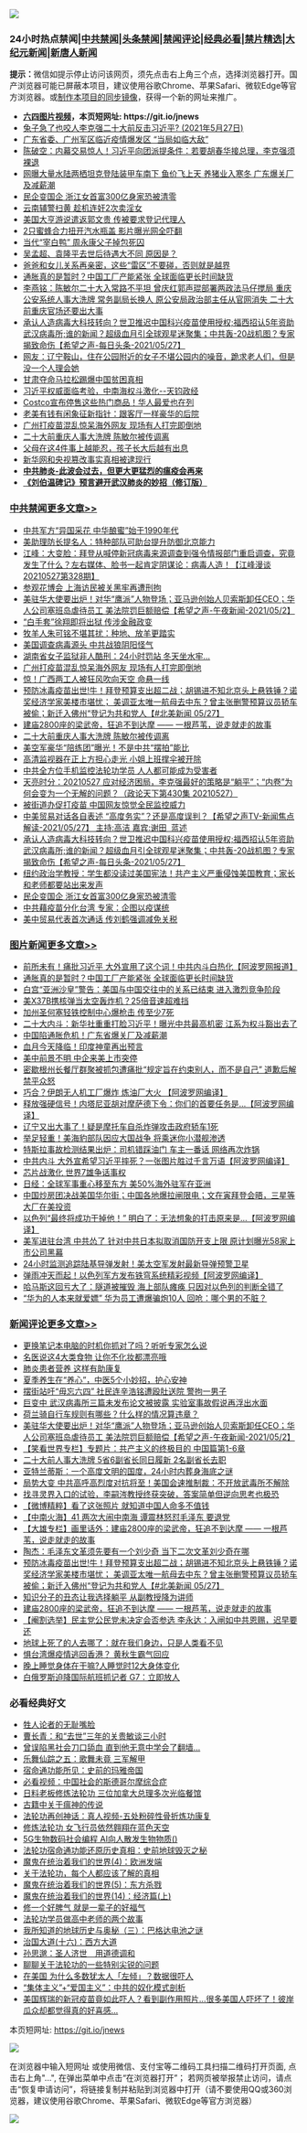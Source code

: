![](https://raw.githubusercontent.com/fqnews/bnews/master/64photo/fqnews-qr.jpg)

<div id="tt">
<h3>24小时热点禁闻|<a href="#%E4%B8%AD%E5%85%B1%E7%A6%81%E9%97%BB%E6%9B%B4%E5%A4%9A%E6%96%87%E7%AB%A0">中共禁闻</a>|<a href="#%E5%9B%BE%E7%89%87%E6%96%B0%E9%97%BB%E6%9B%B4%E5%A4%9A%E6%96%87%E7%AB%A0">头条禁闻</a>|<a href="#%E6%96%B0%E9%97%BB%E8%AF%84%E8%AE%BA%E6%9B%B4%E5%A4%9A%E6%96%87%E7%AB%A0">禁闻评论|<a href="#%E5%BF%85%E7%9C%8B%E7%BB%8F%E5%85%B8%E5%A5%BD%E6%96%87">经典必看|<a href="/video.md#%E7%A6%81%E7%89%87%E7%B2%BE%E9%80%89">禁片精选</a>|<a href="https://github.com/fqnews/djy/blob/master/gb/nf1351518.md#1">大纪元新闻</a>|<a href="https://github.com/fqnews/ntdtv/blob/master/gb/prog204.md#1">新唐人新闻</a></h3>
<div><b>提示：</b>微信如提示停止访问该网页，须先点击右上角三个点，选择浏览器打开。国产浏览器可能已屏蔽本项目，建议使用谷歌Chrome、苹果Safari、微软Edge等官方浏览器。或<a href="https://github.com/fqnews/bnews/blob/master/%E5%88%B6%E4%BD%9Cgit%E7%A6%81%E9%97%BB%E9%95%9C%E5%83%8F.md">制作本项目的同步镜像</a>，获得一个新的网址来推广。</div>
<ul>
<li><b><a href="http://d1.bdrive.tk/64.mp4" target="_blank">六四图片视频</a>，本页短网址: https://git.io/jnews</b></li>
<li><a href="/bannedvideo/20210527/1554907.md">兔子急了也咬人李克强二十大前反击习近平? (2021年5月27日)</a></li>
<li><a href="/cnnews/20210527/1554904.md">广东省委、广州军区临近疫情爆发区 “当局如临大敌”</a></li>
<li><a href="/bannedvideo/20210527/1554953.md">陈破空：内幕交易惊人！习近平向团派提条件：若要胡春华接总理，李克强须裸退</a></li>
<li><a href="/cnnews/20210527/1554934.md">网曝大量水陆两栖坦克登陆装甲车南下 鱼价飞上天 养猪业入寒冬 广东爆关厂及减薪潮</a></li>
<li><a href="/cbnews/20210528/1555269.md">民企变国企 浙江女首富300亿身家恐被清零</a></li>
<li><a href="/cnnews/20210528/1555174.md">云南辅警扫黄 趁机连奸2次卖淫女</a></li>
<li><a href="/cbnews/20210527/1554903.md">美国大亨游说遣返郭文贵 传被要求登记代理人</a></li>
<li><a href="/cnnews/20210528/1555298.md">2只蜜蜂合力扭开汽水瓶盖 影片曝光网全吓翻</a></li>
<li><a href="/cnnews/20210528/1555279.md">当代“宰白鸭” 周永康父子掉包死囚</a></li>
<li><a href="/comments/20210527/1555094.md">吴孟超、袁隆平去世后待遇大不同 原因是？</a></li>
<li><a href="/lifebaike/20210528/1555276.md">爸爸和女儿关系再亲密，这些“雷区”不要碰，否则就是越界</a></li>
<li><a href="/topimagenews/20210528/1555148.md">通胀真的是暂时？中国工厂产能紧张 全球面临更长时间缺货</a></li>
<li><a href="/comments/20210527/1554897.md">李燕铭：陈敏尔二十大入常路不平坦 曾庆红郭声琨部署两政法马仔搅局 重庆公安系统人事大洗牌 常务副局长换人 原公安局政治部主任从官网消失 二十大前重庆官场还要出大事</a></li>
<li><a href="/comments/20210528/1555337.md">承认人造病毒大科技转向？世卫推迟中国科兴疫苗使用授权;福西招认5年资助武汉病毒所;谁的新闻？超级血月引全球观星迷聚集；中共轰-20战机图？专家揭致命伤【希望之声-每日头条-2021/05/27】</a></li>
<li><a href="/bannedvideo/20210527/1554908.md">网友：辽宁鞍山，住在公园附近的女子不堪公园内的噪音，跪求老人们，但是没一个人理会她</a></li>
<li><a href="/ssgc/20210527/1555056.md">甘肃夺命马拉松踢爆中国贫困真相</a></li>
<li><a href="/bannedvideo/20210527/1554942.md">习近平权威面临考验，中南海权斗激化--天钧政经</a></li>
<li><a href="/cnnews/20210528/1555221.md">Costco宣布停售这些热门商品！华人最爱也在列</a></li>
<li><a href="/cnnews/20210528/1555222.md">老美有钱有闲象征新指针：跟客厅一样豪华的后院</a></li>
<li><a href="/cbnews/20210528/1555435.md">广州打疫苗混乱惊呆海外网友 现场有人打完即倒地</a></li>
<li><a href="/cbnews/20210528/1555416.md">二十大前重庆人事大洗牌 陈敏尔被传调离</a></li>
<li><a href="/lifebaike/20210528/1555278.md">父母在这4件事上越能忍，孩子长大后越有出息</a></li>
<li><a href="/ssgc/20210527/1555070.md">新华网和央视篡改事实真相被逮现行</a></li>
<li><b><a href="/comments/20200211/1275071.md" target="_blank">中共肺炎-此波会过去，但更大更猛烈的瘟疫会再来</a></b></li>
<li><b><a href="/comments/20200207/1272816.md" target="_blank">《刘伯温碑记》预言避开武汉肺炎的妙招（修订版）</a></b></li>
</ul>
</div>

<div class="catlist">
<h3><a href="/cbnews/" target="_blank">中共禁闻</a><span><a href="/cbnews/" target="_blank" rel="nofollow">更多文章>></a></span></h3>
<ul>
<li><a href="/cbnews/20210528/1555540.md" target="_blank">中共军方“异国采花 中华酿蜜”始于1990年代</a></li>
<li><a href="/cbnews/20210528/1555539.md" target="_blank">美助理防长提名人：特种部队可助台提升防御北京能力</a></li>
<li><a href="/cbnews/20210528/1555473.md" target="_blank">江峰：大变脸：拜登从喊停新冠病毒来源调查到强令情报部门重启调查，究竟发生了什么？左右媒体、脸书一起肯定阴谋论：病毒人造！【江峰漫谈20210527第328期】</a></li>
<li><a href="/cbnews/20210528/1555470.md" target="_blank">参观花博会 上海访民被关黑牢再遭刑拘</a></li>
<li><a href="/comments/20210528/1555468.md" target="_blank">美驻华大使要出炉！对华“鹰派”人物登场；亚马逊创始人贝索斯卸任CEO；华人公司塞班岛虐待员工 美法院罚巨额赔偿【希望之声-午夜新闻-2021/05/2】</a></li>
<li><a href="/cbnews/20210528/1555461.md" target="_blank">“白手套”徐翔即将出狱 传涉金融政变</a></li>
<li><a href="/cbnews/20210528/1555460.md" target="_blank">牧羊人朱可铭不堪其扰：种地、放羊更踏实</a></li>
<li><a href="/cbnews/20210528/1555453.md" target="_blank">美国调查病毒源头 中共战狼阴阳怪气</a></li>
<li><a href="/cbnews/20210528/1555444.md" target="_blank">湖南省女子监狱非人酷刑：24小时罚站 冬天坐水牢…</a></li>
<li><a href="/cbnews/20210528/1555435.md" target="_blank">广州打疫苗混乱惊呆海外网友 现场有人打完即倒地</a></li>
<li><a href="/cbnews/20210528/1555429.md" target="_blank">惊！广西两工人被狂风吹向天空 命悬一线</a></li>
<li><a href="/comments/20210528/1555428.md" target="_blank">预防冰毒疫苗出世!牛！拜登预算支出超二战；胡锡进不知北京头上悬铁锤？诺奖经济学家美楼市堪忧； 美调亚太唯一航母去中东？曾主张删警预算议员轿车被偷；新迁入佛州“登记为共和党人【#北美新闻 05/27】</a></li>
<li><a href="/comments/20210528/1555417.md" target="_blank">建庙2800座的梁武帝，狂追不到达摩 —— 一根芦苇，说走就走的故事</a></li>
<li><a href="/cbnews/20210528/1555416.md" target="_blank">二十大前重庆人事大洗牌 陈敏尔被传调离</a></li>
<li><a href="/cbnews/20210528/1555401.md" target="_blank">美空军豪华“陪练团”曝光！不是中共“摆拍”能比</a></li>
<li><a href="/cbnews/20210528/1555380.md" target="_blank">高清监视器在正上方担心走光 小姐上班撑伞被开除</a></li>
<li><a href="/cbnews/20210528/1555376.md" target="_blank">中共全方位手机监控法轮功学员 人人都可能成为受害者</a></li>
<li><a href="/cbnews/20210528/1555359.md" target="_blank">天亮时分：20210527 应对经济困局，李克强最好的策略是“躺平”；“内卷”为何会变为一个无解的问题？（政论天下第430集 20210527）</a></li>
<li><a href="/cbnews/20210528/1555342.md" target="_blank">被街道办促打疫苗 中国网友惊觉全民监控威力</a></li>
<li><a href="/comments/20210528/1555338.md" target="_blank">中美贸易对话各自表述 “高度务实”？还是高度误判？【希望之声TV-新闻焦点解读-2021/05/27】 主持:高洁  嘉宾:谢田  蓝述</a></li>
<li><a href="/comments/20210528/1555337.md" target="_blank">承认人造病毒大科技转向？世卫推迟中国科兴疫苗使用授权;福西招认5年资助武汉病毒所;谁的新闻？超级血月引全球观星迷聚集；中共轰-20战机图？专家揭致命伤【希望之声-每日头条-2021/05/27】</a></li>
<li><a href="/comments/20210528/1555336.md" target="_blank">纽约政治学教授：学生都没读过美国宪法！共产主义严重侵蚀美国教育；家长和老师都要站出来发声</a></li>
<li><a href="/cbnews/20210528/1555269.md" target="_blank">民企变国企 浙江女首富300亿身家恐被清零</a></li>
<li><a href="/cbnews/20210528/1555243.md" target="_blank">中共藉疫苗分化台湾 专家：企图以疫谋统</a></li>
<li><a href="/cbnews/20210528/1555242.md" target="_blank">美中贸易代表首次通话 传刘鹤强调减免关税</a></li>

</ul>
</div>
<div class="catlist">
<h3><a href="/topimagenews/" target="_blank">图片新闻</a><span><a href="/topimagenews/" target="_blank" rel="nofollow">更多文章>></a></span></h3>
<ul>
<li><a href="/topimagenews/20210528/1555477.md" target="_blank">前所未有！痛批习近平 大外宣用了这个词！中共内斗白热化【阿波罗网报道】</a></li>
<li><a href="/topimagenews/20210528/1555148.md" target="_blank">通胀真的是暂时？中国工厂产能紧张 全球面临更长时间缺货</a></li>
<li><a href="/topimagenews/20210527/1554774.md" target="_blank">白宫“亚洲沙皇”警告：美国与中国交往中的关系已结束 进入激烈竞争阶段</a></li>
<li><a href="/topimagenews/20210527/1554539.md" target="_blank">美X37B携核弹当太空轰炸机？25倍音速超难挡</a></li>
<li><a href="/topimagenews/20210527/1554450.md" target="_blank">加州圣何塞轻铁控制中心爆枪击 传至少7死</a></li>
<li><a href="/topimagenews/20210526/1554119.md" target="_blank">二十大内斗：新华社重重打脸习近平！曝光中共最高机密 江系为权斗豁出去了</a></li>
<li><a href="/topimagenews/20210526/1554065.md" target="_blank">中国陷通胀危机！广东省爆关厂及减薪潮</a></li>
<li><a href="/topimagenews/20210526/1554015.md" target="_blank">血月今天降临！印度神童再出预言</a></li>
<li><a href="/topimagenews/20210526/1553823.md" target="_blank">美中前景不明 中企来美上市突停</a></li>
<li><a href="/topimagenews/20210526/1553805.md" target="_blank">密歇根州长餐厅群聚被抓包遭痛批“规定旨在约束别人，而不是自己” 道歉后解禁平众怒</a></li>
<li><a href="/topimagenews/20210525/1553428.md" target="_blank">巧合？伊朗无人机工厂爆炸 炼油厂大火 【阿波罗网编译】</a></li>
<li><a href="/topimagenews/20210525/1553330.md" target="_blank">释放强硬信号！内塔尼亚胡对摩萨德下令：你们的首要任务是…【阿波罗网编译】</a></li>
<li><a href="/topimagenews/20210525/1553122.md" target="_blank">辽宁又出大事了！疑是摩托车自杀炸弹攻击政府轿车1死</a></li>
<li><a href="/topimagenews/20210524/1552810.md" target="_blank">举足轻重！美海豹部队因应大国战争 将乘迷你小潜舰渗透</a></li>
<li><a href="/topimagenews/20210524/1552783.md" target="_blank">特斯拉事故检测结果出炉：司机错踩油门 车主一番话 网络再次炸锅</a></li>
<li><a href="/topimagenews/20210524/1552691.md" target="_blank">中共内斗 大外宣希望习近平摔死？一张图片胜过千言万语【阿波罗网编译】</a></li>
<li><a href="/topimagenews/20210524/1552507.md" target="_blank">芯片战激化 世界7雄争话事权</a></li>
<li><a href="/topimagenews/20210524/1552502.md" target="_blank">日经：全球军事重心移至东方 美50%海外驻军在亚洲</a></li>
<li><a href="/topimagenews/20210522/1551799.md" target="_blank">中国炒房团决战美国华尔街；中国各地爆拉闸限电；文在寅拜登会晤，三星等大厂在美投资</a></li>
<li><a href="/topimagenews/20210522/1551696.md" target="_blank">以色列“最终将成功干掉他！” 明白了：无法想象的打击原来是&#8230;【阿波罗网编译】</a></li>
<li><a href="/topimagenews/20210521/1551152.md" target="_blank">美军进驻台湾 中共怂了 针对中共日本拟取消国防开支上限 原计划曝光58家上市公司黑幕</a></li>
<li><a href="/topimagenews/20210521/1551038.md" target="_blank">24小时监测追踪陆基导弹发射！美太空军发射最新导弹预警卫星</a></li>
<li><a href="/topimagenews/20210521/1550979.md" target="_blank">弹雨冲天而起！以色列军方发布铁穹系统精彩视频【阿波罗网编译】</a></li>
<li><a href="/topimagenews/20210521/1550881.md" target="_blank">哈马斯这回亏大了：隧道被摧毁 海上部队瘫痪 只因对以色列的判断全错了</a></li>
<li><a href="/topimagenews/20210521/1550880.md" target="_blank">“华为的人本来就爱嫖” 华为员工遭爆骗炮10人 回呛：哪个男的不脏？</a></li>

</ul>
</div>
<div class="catlist">
<h3><a href="/comments/" target="_blank">新闻评论</a><span><a href="/comments/" target="_blank" rel="nofollow">更多文章>></a></span></h3>
<ul>
<li><a href="/comments/20210528/1555499.md" target="_blank">更换笔记本电脑的时机你抓对了吗？听听专家怎么说</a></li>
<li><a href="/comments/20210528/1555498.md" target="_blank">名医说这4大类食物 让你不化妆都漂亮哦</a></li>
<li><a href="/comments/20210528/1555497.md" target="_blank">肺炎患者营养 这样有助康复</a></li>
<li><a href="/comments/20210528/1555496.md" target="_blank">夏季养生在“养心”，中医5个小妙招，护心安神</a></li>
<li><a href="/comments/20210528/1555490.md" target="_blank">摆街站吁“毋忘六四” 社民连辛浩铭遭殴肚送院 警拘一男子</a></li>
<li><a href="/comments/20210528/1555489.md" target="_blank">巨变中 武汉病毒所三篇未发布论文被披露 实验室事故假说再浮出水面</a></li>
<li><a href="/comments/20210528/1555487.md" target="_blank">荷兰骑自行车规则有哪些？什么样的情况算违章？</a></li>
<li><a href="/comments/20210528/1555468.md" target="_blank">美驻华大使要出炉！对华“鹰派”人物登场；亚马逊创始人贝索斯卸任CEO；华人公司塞班岛虐待员工 美法院罚巨额赔偿【希望之声-午夜新闻-2021/05/2】</a></li>
<li><a href="/comments/20210528/1555467.md" target="_blank">【笑看世界专栏】专题片：共产主义的终极目的 中国篇第1-6章</a></li>
<li><a href="/comments/20210528/1555452.md" target="_blank">二十大前人事大洗牌 5省6副省长同日履新 2名副省长去职</a></li>
<li><a href="/comments/20210528/1555451.md" target="_blank">亚特兰蒂斯：一个高度文明的国度，24小时内葬身海底之谜</a></li>
<li><a href="/comments/20210528/1555450.md" target="_blank">局势大变 中共高呼高烈度对抗将至！美国会速推制裁：不开放武毒所不解除</a></li>
<li><a href="/comments/20210528/1555448.md" target="_blank">找寻灵界入口的试验，李嗣涔教授终获突破，答案简单但逆向思考也极恐</a></li>
<li><a href="/comments/20210528/1555445.md" target="_blank">【微博精粹】看了这张照片 就知道中国人命多不值钱</a></li>
<li><a href="/comments/20210528/1555436.md" target="_blank">【中南火海】41 两次大闹中南海 谭震林怒怼毛泽东 要退党</a></li>
<li><a href="/comments/20210528/1555434.md" target="_blank">【大雄专栏】画里话外：建庙2800座的梁武帝，狂追不到达摩 —— 一根芦苇，说走就走的故事</a></li>
<li><a href="/comments/20210528/1555430.md" target="_blank">陶杰：毛泽东文革须先要有一个刘少奇 当下二次文革刘少奇在哪</a></li>
<li><a href="/comments/20210528/1555428.md" target="_blank">预防冰毒疫苗出世!牛！拜登预算支出超二战；胡锡进不知北京头上悬铁锤？诺奖经济学家美楼市堪忧； 美调亚太唯一航母去中东？曾主张删警预算议员轿车被偷；新迁入佛州“登记为共和党人【#北美新闻 05/27】</a></li>
<li><a href="/comments/20210528/1555418.md" target="_blank">知识分子的丑态让我选择躺平 从副教授降为讲师</a></li>
<li><a href="/comments/20210528/1555417.md" target="_blank">建庙2800座的梁武帝，狂追不到达摩 —— 一根芦苇，说走就走的故事</a></li>
<li><a href="/comments/20210528/1555412.md" target="_blank">【阉割选举】民主党公民党未决定会否参选 李永达：入闸如中共恩赐，迟早要还</a></li>
<li><a href="/comments/20210528/1555411.md" target="_blank">地球上死了的人去哪了：就在我们身边，只是人类看不见</a></li>
<li><a href="/comments/20210528/1555410.md" target="_blank">惧台湾爆疫情逃回香港？ 黄秋生霸气回应</a></li>
<li><a href="/comments/20210528/1555409.md" target="_blank">晚上睡觉身体在干嘛?人睡觉时12大身体变化</a></li>
<li><a href="/comments/20210528/1555408.md" target="_blank">白俄罗斯迫降国际航班抓记者 G7：立即放人</a></li>

</ul>
</div>

<div class="catlist">
<h3>必看经典好文</h3>
<ul>
<li><a href="/comments/20200606/783250.md" target="_blank">牲人论者的无耻嘴脸</a></li>
<li><a href="/comments/20050116/727099.md" target="_blank">曹长青：和“去世”三年的关贵敏谈三小时</a></li>
<li><a href="/topimagenews/20200928/1404412.md" target="_blank">曾误陷黑社会刀口舔血 直到他无意中学会了翻墙&#8230;</a></li>
<li><a href="/tculture/20170715/791820.md" target="_blank">乐舞仙踪之五：歌舞未竟 三军解甲</a></li>
<li><a href="/cbnews/20180711/970353.md" target="_blank">宿命通功能所见：史前的玛雅帝国</a></li>
<li><a href="/comments/20200806/1375443.md" target="_blank">必看视频：中国社会的斯德哥尔摩综合症</a></li>
<li><a href="/comments/20200531/1337359.md" target="_blank">日料老板修炼法轮功 三位加拿大总理多次光临餐馆</a></li>
<li><a href="/ccpdope/20200531/1337409.md" target="_blank">古籍中关于瘟神的传说</a></li>
<li><a href="/comments/20190516/1128964.md" target="_blank">法轮功再创神话：真人视频-五处粉碎性骨折炼功康复</a></li>
<li><a href="/cnnews/20210512/1544604.md" target="_blank">修炼法轮功 女飞行员依然翱翔在蓝色天空</a></li>
<li><a href="/topimagenews/20200527/1335347.md" target="_blank">5G生物数码社会编程 AI向人散发生物物质()</a></li>
<li><a href="/tculture/20121025/73069.md" target="_blank">法轮功宿命通功能还原历史真相：史前地球毁灭之秘</a></li>
<li><a href="/topimagenews/20180522/946266.md" target="_blank">魔鬼在统治着我们的世界(4)：欧洲发端</a></li>
<li><a href="/topimagenews/20161125/619230.md" target="_blank">关于法轮功，每个人都应该了解的真相</a></li>
<li><a href="/topimagenews/20180524/946967.md" target="_blank">魔鬼在统治着我们的世界(5)：东方杀戮</a></li>
<li><a href="/topimagenews/20180605/953415.md" target="_blank">魔鬼在统治着我们的世界(14)：经济篇(上)</a></li>
<li><a href="/funmedia/20200713/1359909.md" target="_blank">修一个好脾气 就是一辈子的好福气</a></li>
<li><a href="/comments/20200629/1352533.md" target="_blank">法轮功学员做高中老师的两个故事</a></li>
<li><a href="/tculture/xiulian/20170726/797589.md" target="_blank">我所知道的地球历史与奥秘（三）：巴格达电池之谜</a></li>
<li><a href="/comments/20201110/1428663.md" target="_blank">治国大道(十六)：西方大道</a></li>
<li><a href="/comments/20210216/1488350.md" target="_blank">孙思邈：圣人济世　用道德调和</a></li>
<li><a href="/comments/20190417/1114875.md" target="_blank">聊聊关于法轮功的一些特别尖锐的问题</a></li>
<li><a href="/comments/20200427/1319933.md" target="_blank">在美国 为什么多数犹太人「左倾」？数据很吓人</a></li>
<li><a href="/comments/20201007/1409565.md" target="_blank">“集体主义”+“爱国主义”：中共的奴化模式剖析</a></li>
<li><a href="/comments/20201215/1447764.md" target="_blank">美国辉瑞的新冠疫苗竟如此吓人？看到副作用照片…很多美国人吓坏了！彼岸瓜众却都觉得真的好喜感…</a></li>

</ul>
</div>

本页短网址: https://git.io/jnews

![](https://raw.githubusercontent.com/fqnews/bnews/master/64photo/fqnews-qr.jpg)

在浏览器中输入短网址 或使用微信、支付宝等二维码工具扫描二维码打开页面, 点击右上角"...", 在弹出菜单中点击“在浏览器打开”； 若网页被举报禁止访问，请点击“恢复申请访问”，将链接复制并粘贴到浏览器中打开（请不要使用QQ或360浏览器，建议使用谷歌Chrome、苹果Safari、微软Edge等官方浏览器）

![](https://raw.githubusercontent.com/fqnews/bnews/master/64photo/wx.jpg)